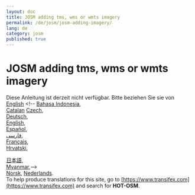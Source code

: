 ```yaml
---
layout: doc
title: JOSM adding tms, wms or wmts imagery
permalink: /de/josm/josm-adding-imagery/
lang: de
category: josm
published: true
---
```


JOSM adding tms, wms or wmts imagery
=============================  

Diese Anleitung ist derzeit nicht verfügbar. Bitte beziehen Sie sie von   
[English](/en/josm/josm-adding-imagery/)    <!--
[Bahasa Indonesia](/bi/josm/josm-adding-imagery/),  
[Catalan](/ca/josm/josm-adding-imagery/)
[Czech](/cs/josm/josm-adding-imagery/),   
[Deutsch](/de/josm/josm-adding-imagery/),  
[English](/en/josm/josm-adding-imagery/),  
[Español](/es/josm/josm-adding-imagery/),  
[فارسی](/fa/josm/josm-adding-imagery/),  
[Français](/fr/josm/josm-adding-imagery/),  
[Hrvatski](/hr/josm/josm-adding-imagery/),  
 
[日本語](/ja/josm/josm-adding-imagery/),  
[Myanmar](/my/josm/josm-adding-imagery/),-->  
[Norsk](/nb/josm/josm-adding-imagery/), 
[Nederlands](/nl/josm/josm-adding-imagery/).  <!--
[Português](/pt/josm/josm-adding-imagery/),  
[Русский](/ru/josm/josm-adding-imagery/),  
[Kiswahili](/sw/josm/josm-adding-imagery/),  
[Українська](/uk/josm/josm-adding-imagery/), 
[简体中文](/zh/josm/josm-adding-imagery/).-->  
To help produce translations for this site, go to [https://www.transifex.com](https://www.transifex.com) and search for **HOT-OSM**.

